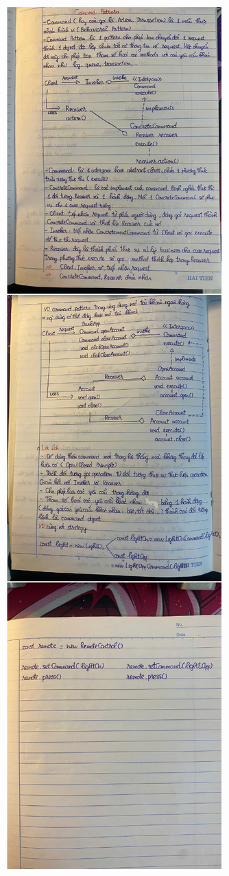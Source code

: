 <img src = "./1.jpg" width = "500" />
<img src = "./2.jpg" width = "500" />
<img src = "./3.jpg" width = "500" />
